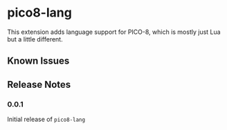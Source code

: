 # pico8-lang

This extension adds language support for PICO-8, which is mostly just Lua but a little different.

## Known Issues

## Release Notes

### 0.0.1

Initial release of `pico8-lang`
